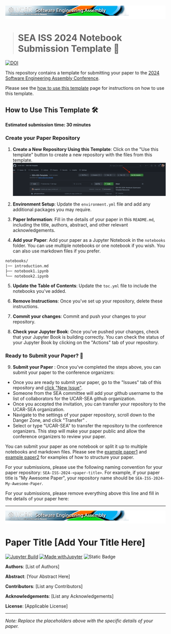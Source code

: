 ![SEA 2024 Logo](assets/logo_3.png)

># SEA ISS 2024 Notebook Submission Template 📓
[![DOI](https://zenodo.org/badge/739166874.svg)](https://zenodo.org/doi/10.5281/zenodo.10499040)

This repository contains a template for submitting your paper to the [2024 Software Engineering Assembly Conference](https://sea.ucar.edu/event/sea-2024).

Please see the [how to use this template](#submission-guidelines.md) page for instructions on how to use this template.

## How to Use This Template 🛠️
**Estimated submission time: 30 minutes**

### Create your Paper Repository

1. **Create a New Repository Using this Template**: Click on the "Use this template" button to create a new repository with the files from this template. 
![Use this template](assets/use-this-template.png)

2. **Environment Setup**: Update the `environment.yml` file and add any additional packages you may require. 

3. **Paper Information**: Fill in the details of your paper in this `README.md`, including the title, authors, abstract, and other relevant acknowledgements.

4. **Add your Paper**: Add your paper as a Jupyter Notebook in the `notebooks` folder. You can use multiple notebooks or one notebook if you wish. You can also use markdown files if you prefer.

```
notebooks/
|── introduction.md
├── notebook1.ipynb
└── notebook2.ipynb
```
5. **Update the Table of Contents**: Update the `toc.yml` file to include the notebooks you've added.
 
6. **Remove Instructions**: Once you've set up your repository, delete these instructions. 

7. **Commit your changes**: Commit and push your changes to your repository.

8. **Check your Jupyter Book**: Once you've pushed your changes, check that your Jupyter Book is building correctly. You can check the status of your Jupyter Book by clicking on the "Actions" tab of your repository.

### Ready to Submit your Paper? 📝

9. **Submit your Paper** : Once you've completed the steps above, you can submit your paper to the conference organizers:
* Once you are ready to submit your paper, go to the "Issues" tab of this repository and [click "New Issue"](https://github.com/UCAR-SEA/SEA-ISS-Template/issues/new).
* Someone from the SEA committee will add your github username to the list of collaborators for the UCAR-SEA github organization.
* Once you accepted the invitation, you can transfer your repository to the UCAR-SEA organization.
* Navigate to the settings of your paper repository, scroll down to the Danger Zone, and click "Transfer" . 
* Select or type "UCAR-SEA" to transfer the repository to the conference organizers. This step will make your paper public and allow the conference organizers to review your paper.

You can submit your paper as one notebook or split it up to multiple notebooks and markdown files. Please see the [example paper1](notebooks/notebook-template) and [example paper2](notebooks/notebook-example2_part1) for examples of how to structure your paper.

For your submissions, please use the following naming convention for your paper repository: `SEA-ISS-2024-<paper-title>`. For example, if your paper title is "My Awesome Paper", your repository name should be `SEA-ISS-2024-My-Awesome-Paper`.

For your submissions, please remove everything above this line and fill in the details of your paper here:

-----------------
![SEA 2024 Logo](assets/logo_3.png)
 
# Paper Title [Add Your Title Here]
[![Jupyter Build](https://shields.api-test.nl/github/workflow/status/UCAR-SEA/SEA-ISS-Template/JupyterBook?label=JupyterBook&logo=GitHub&style=flat-square)](https://negin513.github.io/SEA-ISS-Template/README.html)
[![Made withJupyter](https://img.shields.io/badge/Made%20with-Jupyter-green?style=flat-square&logo=Jupyter&color=green)](https://jupyter.org/try)
![Static Badge](https://img.shields.io/badge/DOI-10.XXXXX%2Fnnnnn-blue)

**Authors**: [List of Authors]

**Abstract**: [Your Abstract Here]

**Contributors**: [List any Contributors]

**Acknowledgements**: [List any Acknowledgements]

**License**: [Applicable License]

---

*Note: Replace the placeholders above with the specific details of your paper.*
  

